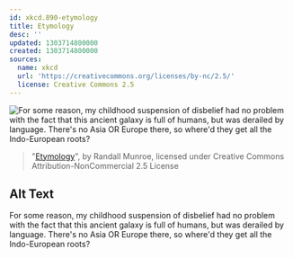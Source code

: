 ```yaml
---
id: xkcd.890-etymology
title: Etymology
desc: ''
updated: 1303714800000
created: 1303714800000
sources:
  name: xkcd
  url: 'https://creativecommons.org/licenses/by-nc/2.5/'
  license: Creative Commons 2.5
---
```

![For some reason, my childhood suspension of disbelief had no problem with the fact that this ancient galaxy is full of humans, but was derailed by language. There's no Asia OR Europe there, so where'd they get all the Indo-European roots?](https://imgs.xkcd.com/comics/etymology.png)
> "[Etymology](https://xkcd.com/890/)", by Randall Munroe, licensed under Creative Commons Attribution-NonCommercial 2.5 License

## Alt Text
For some reason, my childhood suspension of disbelief had no problem with the fact that this ancient galaxy is full of humans, but was derailed by language. There's no Asia OR Europe there, so where'd they get all the Indo-European roots?
